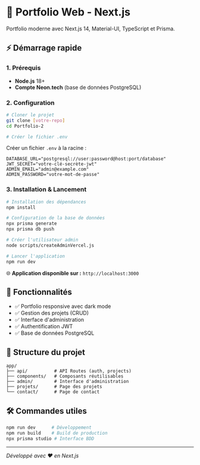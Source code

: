 # 🚀 Portfolio Web - Next.js

Portfolio moderne avec Next.js 14, Material-UI, TypeScript et Prisma.

## ⚡ Démarrage rapide

### 1. Prérequis
- **Node.js** 18+ 
- **Compte Neon.tech** (base de données PostgreSQL)

### 2. Configuration
```bash
# Cloner le projet
git clone [votre-repo]
cd Portfolio-2

# Créer le fichier .env
```

Créer un fichier `.env` à la racine :
```env
DATABASE_URL="postgresql://user:password@host:port/database"
JWT_SECRET="votre-clé-secrète-jwt"
ADMIN_EMAIL="admin@example.com"
ADMIN_PASSWORD="votre-mot-de-passe"
```

### 3. Installation & Lancement
```bash
# Installation des dépendances
npm install

# Configuration de la base de données
npx prisma generate
npx prisma db push

# Créer l'utilisateur admin
node scripts/createAdminVercel.js

# Lancer l'application
npm run dev
```

🌐 **Application disponible sur :** `http://localhost:3000`

## 🎯 Fonctionnalités
- ✅ Portfolio responsive avec dark mode
- ✅ Gestion des projets (CRUD)
- ✅ Interface d'administration
- ✅ Authentification JWT
- ✅ Base de données PostgreSQL

## 📁 Structure du projet
```
app/
├── api/          # API Routes (auth, projects)
├── components/   # Composants réutilisables
├── admin/        # Interface d'administration
├── projets/      # Page des projets
└── contact/      # Page de contact
```

## 🛠️ Commandes utiles
```bash
npm run dev      # Développement
npm run build    # Build de production
npx prisma studio # Interface BDD
```

---
*Développé avec ❤️ en Next.js*

